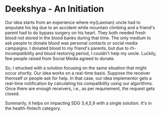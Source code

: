 # Deekshya - An Initiation

Our idea starts from an experience where my(Laxman) uncle had to amputate his leg due to an accident while mountain climbing and a friend's parent had to do bypass surgery on his heart. They both needed fresh blood not stored in the blood banks during that time. The only medium to ask people to donate blood was personal contacts or social media campaigns. I donated blood to my friend's parents, but due to rh-incompatibility and blood restoring period, I couldn't help my uncle. Luckily, few people raised from Social Media agreed to donate.

So, I strucked with a solution focusing on the same situation that might occur shortly. Our idea works on a real-time basis. Suppose the receiver themself or people ask for help. In that case, our idea implementor gets a real-time notification by calculating his compatibility using our algorithms. Once there are enough receivers, i.e., as per requirement, the request gets closed. 

Summarily, it helps on impacting SDG 3,4,5,9 with a single solution. It's in the health-fintech category.